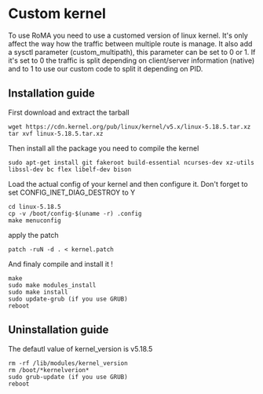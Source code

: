 # Custom kernel
To use RoMA you need to use a customed version of linux kernel.
It's only affect the way how the traffic between multiple route is manage.
It also add a sysctl parameter (custom_multipath), this parameter can be set to 0 or 1.
If it's set to 0 the traffic is split depending on client/server information (native) and to 1 to use our custom code to split it depending on PID.

## Installation guide
First download and extract the tarball
```
wget https://cdn.kernel.org/pub/linux/kernel/v5.x/linux-5.18.5.tar.xz
tar xvf linux-5.18.5.tar.xz
```
Then install all the package you need to compile the kernel
```
sudo apt-get install git fakeroot build-essential ncurses-dev xz-utils libssl-dev bc flex libelf-dev bison
```
Load the actual config of your kernel and then configure it.
Don't forget to set CONFIG_INET_DIAG_DESTROY to Y
```
cd linux-5.18.5
cp -v /boot/config-$(uname -r) .config
make menuconfig
```
apply the patch 
```
patch -ruN -d . < kernel.patch
```
And finaly compile and install it !
```
make
sudo make modules_install
sudo make install
sudo update-grub (if you use GRUB)
reboot
```

## Uninstallation guide
The defautl value of kernel_version is v5.18.5
```
rm -rf /lib/modules/kernel_version
rm /boot/*kernelverion*
sudo grub-update (if you use GRUB)
reboot
```
